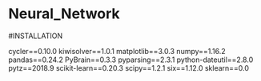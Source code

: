 # Neural_Network


#INSTALLATION

cycler==0.10.0
kiwisolver==1.0.1
matplotlib==3.0.3
numpy==1.16.2
pandas==0.24.2
PyBrain==0.3.3
pyparsing==2.3.1
python-dateutil==2.8.0
pytz==2018.9
scikit-learn==0.20.3
scipy==1.2.1
six==1.12.0
sklearn==0.0

